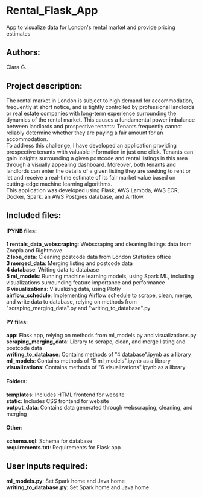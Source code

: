 # Rental_Flask_App
App to visualize data for London's rental market and provide pricing estimates

## Authors: 
Clara G.

## Project description:
The rental market in London is subject to high demand for accommodation, frequently at short notice, and is tightly controlled by professional landlords or real estate companies with long-term experience surrounding the dynamics of the rental market. This causes a fundamental power imbalance between landlords and prospective tenants: Tenants frequently cannot reliably determine whether they are paying a fair amount for an accommodation.<br>
To address this challenge, I have developed an application providing prospective tenants with valuable information in just one click. Tenants can gain insights surrounding a given postcode and rental listings in this area through a visually appealing dashboard. Moreover, both tenants and landlords can enter the details of a given listing they are seeking to rent or let and receive a real-time estimate of its fair market value based on cutting-edge machine learning algorithms.<br>
This application was developed using Flask, AWS Lambda, AWS ECR, Docker, Spark, an AWS Postgres database, and Airflow.

## Included files: 
#### IPYNB files:
**1 rentals_data_webscraping**: Webscraping and cleaning listings data from Zoopla and Rightmove<br>
**2 lsoa_data**: Cleaning postcode data from London Statistics office<br>
**3 merged_data**: Merging listing and postcode data<br>
**4 database**: Writing data to database<br>
**5 ml_models**: Running machine learning models, using Spark ML, including visualizations surrounding feature importance and performance<br>
**6 visualizations**: Visualizing data, using Plotly<br>
**airflow_schedule**: Implementing Airflow schedule to scrape, clean, merge, and write data to database, relying on methods from "scraping_merging_data".py and "writing_to_database".py<br>

#### PY files:
**app**: Flask app, relying on methods from ml_models.py and visualizations.py<br>
**scraping_merging_data**: Library to scrape, clean, and merge listing and postcode data<br>
**writing_to_database**: Contains methods of "4 database".ipynb as a library <br>
**ml_models**: Contains methods of "5 ml_models".ipynb as a library<br>
**visualizations**: Contains methods of "6 visualizations".ipynb as a library <br>

#### Folders:
**templates**: Includes HTML frontend for website<br>
**static**: Includes CSS frontend for website<br>
**output_data**: Contains data generated through webscraping, cleaning, and merging<br>

#### Other:
**schema.sql**: Schema for database<br>
**requirements.txt**: Requirements for Flask app<br>

## User inputs required:
**ml_models.py**: Set Spark home and Java home<br>
**writing_to_database.py**: Set Spark home and Java home<br>